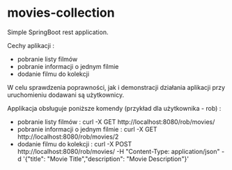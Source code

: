 # movies-collection
Simple SpringBoot rest application.


Cechy aplikacji :
- pobranie listy filmów
- pobranie informacji o jednym filmie
- dodanie filmu do kolekcji

W celu sprawdzenia poprawności, jak i demonstracji działania aplikacji przy uruchomieniu dodawani są użytkownicy.

Applikacja obsługuje poniższe komendy (przykład dla użytkownika - rob) :
- pobranie listy filmów : curl -X GET http://localhost:8080/rob/movies/
- pobranie informacji o jednym filmie : curl -X GET http://localhost:8080/rob/movies/2
- dodanie filmu do kolekcji : curl -X POST http://localhost:8080/rob/movies/ 
-H "Content-Type: application/json" -d '{"title": "Movie Title","description": "Movie Description"}'

